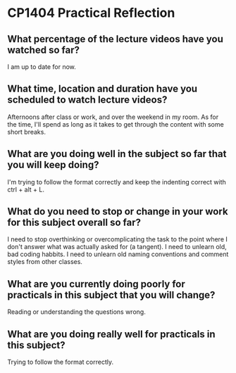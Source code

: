 # CP1404 Practical Reflection

## What percentage of the lecture videos have you watched so far?

I am up to date for now. 

## What time, location and duration have you scheduled to watch lecture videos?

Afternoons after class or work, and over the weekend in my room. As for the time, I'll spend as long as it takes to get through the content with some short breaks.

## What are you doing well in the subject so far that you will keep doing?

I'm trying to follow the format correctly and keep the indenting correct with ctrl + alt + L. 

## What do you need to stop or change in your work for this subject overall so far?

I need to stop overthinking or overcomplicating the task to the point where I don't answer what was actually asked for (a tangent).
I need to unlearn old, bad coding habbits. I need to unlearn old naming conventions and comment styles from other classes. 

## What are you currently doing poorly for practicals in this subject that you will change?

Reading or understanding the questions wrong.

## What are you doing really well for practicals in this subject?

Trying to follow the format correctly. 
